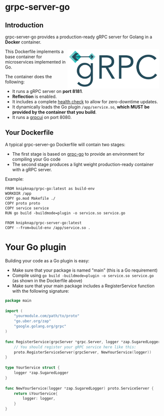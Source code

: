 # grpc-server-go

## Introduction

grpc-server-go provides a production-ready gRPC server for Golang in a **Docker** container.

<img src="./assets/grpc-logo.svg" width="300px" align="right">

This Dockerfile implements a base container for microservices implemented in Go.

The container does the following:

- It runs a gRPC server on **port 8181**.
- **Reflection** is enabled.
- It includes a complete [health check](https://github.com/grpc/grpc/blob/master/doc/health-checking.md) to allow for zero-downtime updates.
- It dynamically loads the Go plugin `/app/service.so`, **which MUST be provided by the container that you build**.
- It runs a [grpcui](https://github.com/fullstorydev/grpcui) on port 8080.

## Your Dockerfile

A typical grpc-server-go Dockerfile will contain two stages:

- The first stage is based on [grpc-go](https://github.com/knipknap/grpc-go) to provide an environment for compiling your Go code
- The second stage produces a light weight production-ready container with a gRPC server.

Example:

```
FROM knipknap/grpc-go:latest as build-env
WORKDIR /app
COPY go.mod Makefile ./
COPY proto proto
COPY service service
RUN go build -buildmode=plugin -o service.so service.go

FROM knipknap/grpc-server-go:latest
COPY --from=build-env /app/service.so .
```

# Your Go plugin

Building your code as a Go plugin is easy:

- Make sure that your package is named "main" (this is a Go requirement)
- Compile using `go build -buildmode=plugin -o service.so service.go` (as shown in the Dockerfile above)
- Make sure that your main package includes a RegisterService function with the following signature:

```go
package main

import (
	"yourmodule.com/path/to/proto"
	"go.uber.org/zap"
	"google.golang.org/grpc"
)

func RegisterService(grpcServer *grpc.Server, logger *zap.SugaredLogger) {
	// You should register your gRPC service here like this:
	proto.RegisterServiceServer(grpcServer, NewYourService(logger))
}

type YourService struct {
	logger *zap.SugaredLogger
}

func NewYourService(logger *zap.SugaredLogger) proto.ServiceServer {
	return &YourService{
		logger: logger,
	}
}
```
